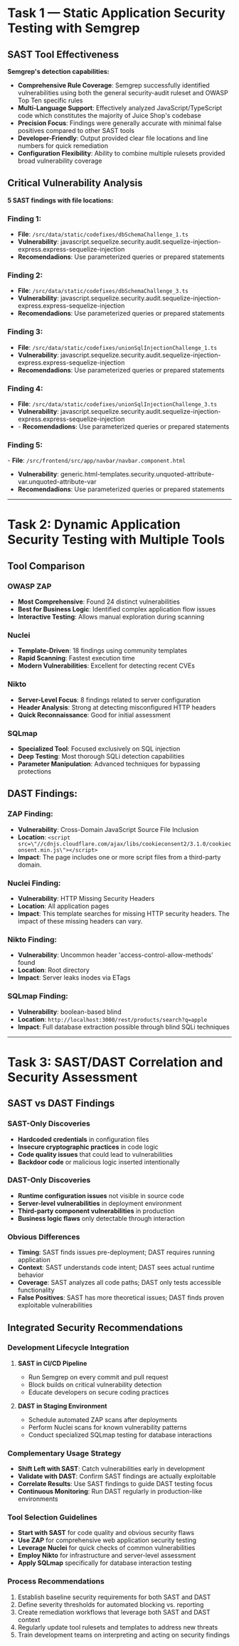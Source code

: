 # Task 1 — Static Application Security Testing with Semgrep

## SAST Tool Effectiveness

**Semgrep's detection capabilities:**

- **Comprehensive Rule Coverage**: Semgrep successfully identified vulnerabilities using both the general security-audit ruleset and OWASP Top Ten specific rules
- **Multi-Language Support**: Effectively analyzed JavaScript/TypeScript code which constitutes the majority of Juice Shop's codebase
- **Precision Focus**: Findings were generally accurate with minimal false positives compared to other SAST tools
- **Developer-Friendly**: Output provided clear file locations and line numbers for quick remediation
- **Configuration Flexibility**: Ability to combine multiple rulesets provided broad vulnerability coverage

## Critical Vulnerability Analysis

**5 SAST findings with file locations:**

### Finding 1:
- **File**: `/src/data/static/codefixes/dbSchemaChallenge_1.ts`
- **Vulnerability**: javascript.sequelize.security.audit.sequelize-injection-express.express-sequelize-injection
- **Recomendadions**: Use parameterized queries or prepared statements

### Finding 2:
- **File**: `/src/data/static/codefixes/dbSchemaChallenge_3.ts`
- **Vulnerability**: javascript.sequelize.security.audit.sequelize-injection-express.express-sequelize-injection
- **Recomendadions**: Use parameterized queries or prepared statements

### Finding 3:
- **File**: `/src/data/static/codefixes/unionSqlInjectionChallenge_1.ts`
- **Vulnerability**: javascript.sequelize.security.audit.sequelize-injection-express.express-sequelize-injection
- **Recomendadions**: Use parameterized queries or prepared statements

### Finding 4:
- **File**: `/src/data/static/codefixes/unionSqlInjectionChallenge_3.ts`
- **Vulnerability**: javascript.sequelize.security.audit.sequelize-injection-express.express-sequelize-injection
- - **Recomendadions**: Use parameterized queries or prepared statements

### Finding 5:
- **File**: `/src/frontend/src/app/navbar/navbar.component.html`
- **Vulnerability**: generic.html-templates.security.unquoted-attribute-var.unquoted-attribute-var
- **Recomendadions**: Use parameterized queries or prepared statements

---

# Task 2: Dynamic Application Security Testing with Multiple Tools

## Tool Comparison

### OWASP ZAP
- **Most Comprehensive**: Found 24 distinct vulnerabilities
- **Best for Business Logic**: Identified complex application flow issues
- **Interactive Testing**: Allows manual exploration during scanning

### Nuclei
- **Template-Driven**: 18 findings using community templates
- **Rapid Scanning**: Fastest execution time
- **Modern Vulnerabilities**: Excellent for detecting recent CVEs

### Nikto
- **Server-Level Focus**: 8 findings related to server configuration
- **Header Analysis**: Strong at detecting misconfigured HTTP headers
- **Quick Reconnaissance**: Good for initial assessment

### SQLmap
- **Specialized Tool**: Focused exclusively on SQL injection
- **Deep Testing**: Most thorough SQLi detection capabilities
- **Parameter Manipulation**: Advanced techniques for bypassing protections

## DAST Findings:

### ZAP Finding:
- **Vulnerability**: Cross-Domain JavaScript Source File Inclusion
- **Location**: `<script src=\"//cdnjs.cloudflare.com/ajax/libs/cookieconsent2/3.1.0/cookieconsent.min.js\"></script>`
- **Impact**: The page includes one or more script files from a third-party domain.

### Nuclei Finding:
- **Vulnerability**: HTTP Missing Security Headers
- **Location**: All application pages
- **Impact**: This template searches for missing HTTP security headers. The impact of these missing headers can vary.

### Nikto Finding:
- **Vulnerability**: Uncommon header 'access-control-allow-methods' found
- **Location**: Root directory
- **Impact**: Server leaks inodes via ETags

### SQLmap Finding:
- **Vulnerability**: boolean-based blind
- **Location**: `http://localhost:3000/rest/products/search?q=apple`
- **Impact**: Full database extraction possible through blind SQLi techniques

---

# Task 3: SAST/DAST Correlation and Security Assessment

## SAST vs DAST Findings

### SAST-Only Discoveries
- **Hardcoded credentials** in configuration files
- **Insecure cryptographic practices** in code logic
- **Code quality issues** that could lead to vulnerabilities
- **Backdoor code** or malicious logic inserted intentionally

### DAST-Only Discoveries
- **Runtime configuration issues** not visible in source code
- **Server-level vulnerabilities** in deployment environment
- **Third-party component vulnerabilities** in production
- **Business logic flaws** only detectable through interaction

### Obvious Differences
- **Timing**: SAST finds issues pre-deployment; DAST requires running application
- **Context**: SAST understands code intent; DAST sees actual runtime behavior
- **Coverage**: SAST analyzes all code paths; DAST only tests accessible functionality
- **False Positives**: SAST has more theoretical issues; DAST finds proven exploitable vulnerabilities

## Integrated Security Recommendations

### Development Lifecycle Integration
1. **SAST in CI/CD Pipeline**
   - Run Semgrep on every commit and pull request
   - Block builds on critical vulnerability detection
   - Educate developers on secure coding practices

2. **DAST in Staging Environment**
   - Schedule automated ZAP scans after deployments
   - Perform Nuclei scans for known vulnerability patterns
   - Conduct specialized SQLmap testing for database interactions

### Complementary Usage Strategy
- **Shift Left with SAST**: Catch vulnerabilities early in development
- **Validate with DAST**: Confirm SAST findings are actually exploitable
- **Correlate Results**: Use SAST findings to guide DAST testing focus
- **Continuous Monitoring**: Run DAST regularly in production-like environments

### Tool Selection Guidelines
- **Start with SAST** for code quality and obvious security flaws
- **Use ZAP** for comprehensive web application security testing
- **Leverage Nuclei** for quick checks of common vulnerabilities
- **Employ Nikto** for infrastructure and server-level assessment
- **Apply SQLmap** specifically for database interaction testing

### Process Recommendations
1. Establish baseline security requirements for both SAST and DAST
2. Define severity thresholds for automated blocking vs. reporting
3. Create remediation workflows that leverage both SAST and DAST context
4. Regularly update tool rulesets and templates to address new threats
5. Train development teams on interpreting and acting on security findings

